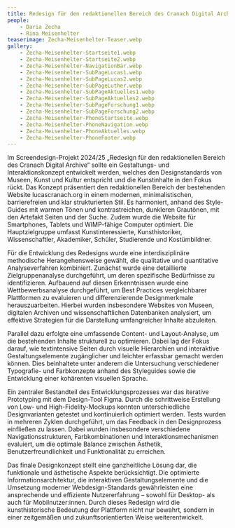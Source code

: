 ```yaml
---
title: Redesign für den redaktionellen Bereich des Cranach Digital Archive
people:
    - Daria Zecha
    - Rina Meisenhelter
teaserimage: Zecha-Meisenhelter-Teaser.webp
gallery:
    - Zecha-Meisenhelter-Startseite1.webp
    - Zecha-Meisenhelter-Startseite2.webp
    - Zecha-Meisenhelter-NavigationBar.webp
    - Zecha-Meisenhelter-SubPageLucas1.webp
    - Zecha-Meisenhelter-SubPageLucas2.webp
    - Zecha-Meisenhelter-SubPageLuther.webp
    - Zecha-Meisenhelter-SubPageAktuelles1.webp
    - Zecha-Meisenhelter-SubPageAktuelles2.webp
    - Zecha-Meisenhelter-SubPageForschung1.webp
    - Zecha-Meisenhelter-SubPageForschung2.webp
    - Zecha-Meisenhelter-PhoneStartseite.webp
    - Zecha-Meisenhelter-PhoneNavigation.webp
    - Zecha-Meisenhelter-PhoneAktuelles.webp
    - Zecha-Meisenhelter-PhoneFooter.webp
---
```


Im Screendesign-Projekt 2024/25 „Redesign für den redaktionellen Bereich des Cranach Digital Archive“ sollte ein Gestaltungs- und Interaktionskonzept entwickelt werden, welches den Designstandards von Museen, Kunst und Kultur entspricht und die Kunstinhalte in den Fokus rückt. Das Konzept präsentiert den redaktionellen Bereich der bestehenden Website lucascranach.org in einem modernen, minimalistischen, barrierefreien und klar strukturierten Stil. Es harmoniert, anhand des Style-Guides mit warmen Tönen und kontrastreichen, dunkleren Grautönen, mit den Artefakt Seiten und der Suche. Zudem wurde die Website für Smartphones, Tablets und WIMP-fähige Computer optimiert. Die Hauptzielgruppe umfasst Kunstinteressierte, Kunsthistoriker, Wissenschaftler, Akademiker, Schüler, Studierende und Kostümbildner.

Für die Entwicklung des Redesigns wurde eine interdisziplinäre methodische Herangehensweise gewählt, die qualitative und quantitative Analyseverfahren kombiniert. Zunächst wurde eine detaillierte Zielgruppenanalyse durchgeführt, um deren spezifische Bedürfnisse zu identifizieren. Aufbauend auf diesen Erkenntnissen wurde eine Wettbewerbsanalyse durchgeführt, um Best Practices vergleichbarer Plattformen zu evaluieren und differenzierende Designmerkmale herauszuarbeiten. Hierbei wurden insbesondere Websites von Museen, digitalen Archiven und wissenschaftlichen Datenbanken analysiert, um effektive Strategien für die Darstellung umfangreicher Inhalte abzuleiten.

Parallel dazu erfolgte eine umfassende Content- und Layout-Analyse, um die bestehenden Inhalte strukturell zu optimieren. Dabei lag der Fokus darauf, wie textintensive Seiten durch visuelle Hierarchien und interaktive Gestaltungselemente zugänglicher und leichter erfassbar gemacht werden können. Dies beinhaltete unter anderem die Untersuchung verschiedener Typografie- und Farbkonzepte anhand des Styleguides sowie die Entwicklung einer kohärenten visuellen Sprache.

Ein zentraler Bestandteil des Entwicklungsprozesses war das iterative Prototyping mit dem Design-Tool Figma. Durch die schrittweise Erstellung von Low- und High-Fidelity-Mockups konnten unterschiedliche Designvarianten getestet und kontinuierlich optimiert werden. Tests wurden in mehreren Zyklen durchgeführt, um das Feedback in den Designprozess einfließen zu lassen. Dabei wurden insbesondere verschiedene Navigationsstrukturen, Farbkombinationen und Interaktionsmechanismen evaluiert, um die optimale Balance zwischen Ästhetik, Benutzerfreundlichkeit und Funktionalität zu erreichen.

Das finale Designkonzept stellt eine ganzheitliche Lösung dar, die funktionale und ästhetische Aspekte berücksichtigt. Die optimierte Informationsarchitektur, die interaktiven Gestaltungselemente und die Umsetzung moderner Webdesign-Standards gewährleisten eine ansprechende und effiziente Nutzererfahrung – sowohl für Desktop- als auch für Mobilnutzer:innen. Durch dieses Redesign wird die kunsthistorische Bedeutung der Plattform nicht nur bewahrt, sondern in einer zeitgemäßen und zukunftsorientierten Weise weiterentwickelt.
